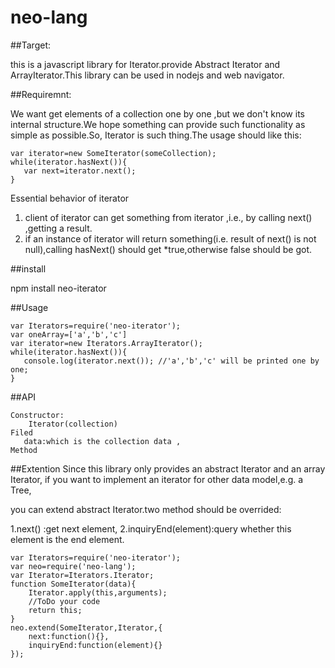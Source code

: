 # neo-lang

##Target:

this is a javascript library for Iterator.provide Abstract Iterator and ArrayIterator.This library can be used in nodejs and web navigator.

##Requiremnt:

We want get elements of a collection one by one ,but we don't know its internal structure.We hope something can provide 
such functionality as simple as possible.So, Iterator is such thing.The usage should like this:
    
    var iterator=new SomeIterator(someCollection);
    while(iterator.hasNext()){
       var next=iterator.next();
    }
    
Essential behavior of iterator

1. client of iterator can get something from iterator ,i.e., by calling next() ,getting a result. 
2. if an instance of iterator will return  something(i.e. result of next() is not null),calling hasNext() should get *true,otherwise false should be got.
    
##install
    
npm install neo-iterator
    
##Usage

    var Iterators=require('neo-iterator');
    var oneArray=['a','b','c']
    var iterator=new Iterators.ArrayIterator();
    while(iterator.hasNext()){
       console.log(iterator.next()); //'a','b','c' will be printed one by one;
    }
    
##API

    Constructor:
        Iterator(collection)
    Filed
       data:which is the collection data ,
    Method
       
##Extention
Since this library only provides an abstract Iterator and an array Iterator, if you want to implement an iterator for other data model,e.g. a Tree,
    
you can extend abstract Iterator.two method should be overrided: 
    
1.next() :get next element,
2.inquiryEnd(element):query whether this element is the end element.
    
    var Iterators=require('neo-iterator');
    var neo=require('neo-lang');
    var Iterator=Iterators.Iterator;
    function SomeIterator(data){
        Iterator.apply(this,arguments);
        //ToDo your code
        return this;
    }
    neo.extend(SomeIterator,Iterator,{
        next:function(){},
        inquiryEnd:function(element){}
    });

   
      
